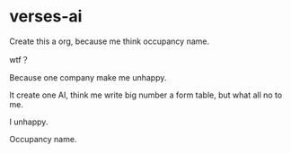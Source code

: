 # verses-ai

Create this a org, because me think occupancy name.

wtf？

Because one company make me unhappy.

It create one AI, think me write big number a form table, but what all no to me.

I unhappy.

Occupancy name.
